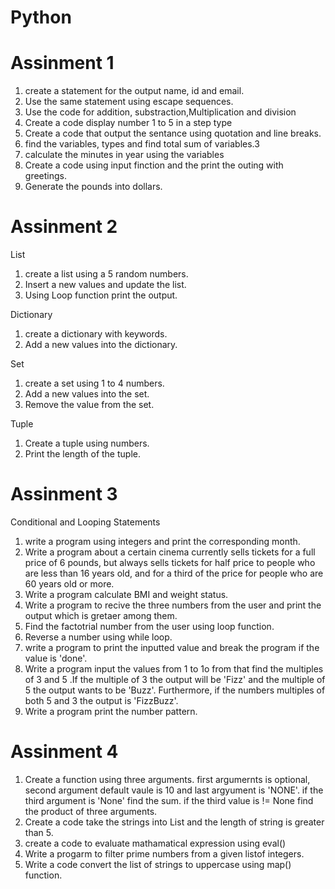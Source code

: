 # Python

# Assinment 1

1. create a statement for the output name, id and email.
2. Use the same statement using escape sequences.
3. Use the code for addition, substraction,Multiplication and division
4. Create a code display number 1 to 5 in a step type
5. Create a code that output the sentance using quotation and line breaks.
6. find the variables, types and find total sum of variables.3
7. calculate the minutes in year using the variables
8. Create a code using input finction and the print the outing with greetings.
9. Generate the pounds into dollars.


# Assinment 2

List
1. create a list using a 5 random numbers.
2. Insert a new values and update the list.
3. Using Loop function print the output.

Dictionary

1. create a dictionary with keywords.
2. Add a new values into the dictionary.

Set

1. create a set using 1 to 4 numbers.
2. Add a new values into the set.
3. Remove the value from the set.

Tuple

1. Create a  tuple using numbers.
2. Print the length of the tuple.



# Assinment 3

Conditional and Looping Statements
1. write a program using integers and print the corresponding month.
2. Write a program about a certain cinema currently sells tickets for a full price of 6 pounds, but always sells tickets for half price to people who are less than 16 years old, and for a third of the price for people who are 60 years old or more.
3. Write a program calculate BMI and weight status.
4. Write a program to recive the three numbers from the user and print the output which is gretaer among them.
5. Find the factotrial number from the user using loop function.
6. Reverse a number using while loop.
7. write a program to print the inputted value and break the program if the value is 'done'.
8. Write a program input the values from 1 to 1o from that find the multiples of 3 and 5 .If the multiple of 3 the output will be 'Fizz' and the multiple of 5 the output wants to be 'Buzz'. Furthermore, if the numbers multiples of both   5 and 3 the output is 'FizzBuzz'.
9. Write a program print the number pattern.


# Assinment 4

1. Create a function using three arguments. first argumernts is optional, second argument default vaule is  10 and last argyument is 'NONE'. if the third argument is 'None'  find the sum. if the third value is != None find the product of three arguments.
2. Create a code take the strings into List and the length of string is greater than 5.
3. create a code to evaluate  mathamatical expression using eval()
4. Write a progarm to filter  prime numbers from a given listof integers.
5. Write a code convert the list of strings to uppercase using   map() function. 
   




